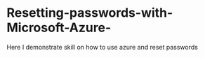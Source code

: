 # Resetting-passwords-with-Microsoft-Azure-
Here I demonstrate skill on how to use azure and reset passwords
